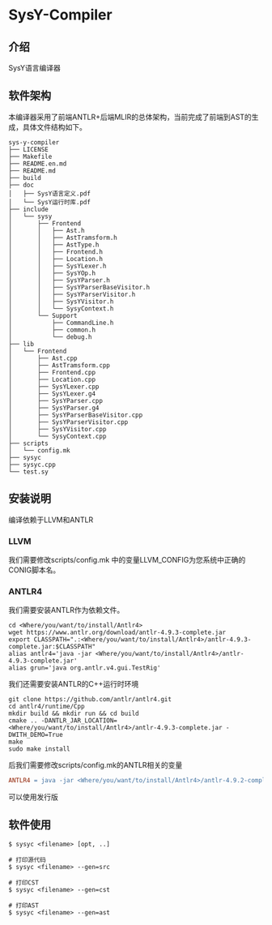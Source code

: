 # SysY-Compiler

## 介绍 
SysY语言编译器

## 软件架构
本编译器采用了前端ANTLR+后端MLIR的总体架构，当前完成了前端到AST的生成，具体文件结构如下。

```shell
sys-y-compiler
├── LICENSE
├── Makefile
├── README.en.md
├── README.md
├── build
├── doc
│   ├── SysY语言定义.pdf
│   └── SysY运行时库.pdf
├── include
│   └── sysy
│       ├── Frontend
│       │   ├── Ast.h
│       │   ├── AstTramsform.h
│       │   ├── AstType.h
│       │   ├── Frontend.h
│       │   ├── Location.h
│       │   ├── SysYLexer.h
│       │   ├── SysYOp.h
│       │   ├── SysYParser.h
│       │   ├── SysYParserBaseVisitor.h
│       │   ├── SysYParserVisitor.h
│       │   ├── SysYVisitor.h
│       │   └── SysyContext.h
│       └── Support
│           ├── CommandLine.h
│           ├── common.h
│           └── debug.h
├── lib
│   └── Frontend
│       ├── Ast.cpp
│       ├── AstTramsform.cpp
│       ├── Frontend.cpp
│       ├── Location.cpp
│       ├── SysYLexer.cpp
│       ├── SysYLexer.g4
│       ├── SysYParser.cpp
│       ├── SysYParser.g4
│       ├── SysYParserBaseVisitor.cpp
│       ├── SysYParserVisitor.cpp
│       ├── SysYVisitor.cpp
│       └── SysyContext.cpp
├── scripts
│   └── config.mk
├── sysyc
├── sysyc.cpp
└── test.sy
```

## 安装说明
编译依赖于LLVM和ANTLR

### LLVM
我们需要修改scripts/config.mk 中的变量LLVM_CONFIG为您系统中正确的CONIG脚本名。

### ANTLR4 
我们需要安装ANTLR作为依赖文件。
```shell
cd <Where/you/want/to/install/Antlr4>
wget https://www.antlr.org/download/antlr-4.9.3-complete.jar
export CLASSPATH=".:<Where/you/want/to/install/Antlr4>/antlr-4.9.3-complete.jar:$CLASSPATH"
alias antlr4='java -jar <Where/you/want/to/install/Antlr4>/antlr-4.9.3-complete.jar'
alias grun='java org.antlr.v4.gui.TestRig'
```

我们还需要安装ANTLR的C++运行时环境
```shell
git clone https://github.com/antlr/antlr4.git
cd antlr4/runtime/Cpp
mkdir build && mkdir run && cd build
cmake .. -DANTLR_JAR_LOCATION=<Where/you/want/to/install/Antlr4>/antlr-4.9.3-complete.jar -DWITH_DEMO=True
make
sudo make install
```

后我们需要修改scripts/config.mk的ANTLR相关的变量
```makefile
ANTLR4 = java -jar <Where/you/want/to/install/Antlr4>/antlr-4.9.2-complete.jar -Dlanguage=Cpp -no-listener -visitor
```

可以使用发行版

## 软件使用
```shell
$ sysyc <filename> [opt, ..]

# 打印源代码
$ sysyc <filename> --gen=src

# 打印CST
$ sysyc <filename> --gen=cst

# 打印AST
$ sysyc <filename> --gen=ast
```
